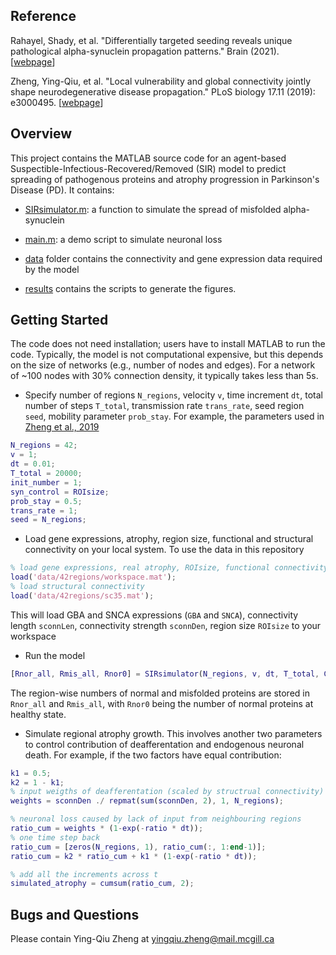 ## Reference
Rahayel, Shady, et al. "Differentially targeted seeding reveals unique pathological alpha-synuclein propagation patterns." Brain (2021). [[webpage](https://academic.oup.com/brain/advance-article/doi/10.1093/brain/awab440/6461986?login=true)]

Zheng, Ying-Qiu, et al. "Local vulnerability and global connectivity jointly shape neurodegenerative disease propagation." PLoS biology 17.11 (2019): e3000495. [[webpage](https://journals.plos.org/plosbiology/article?id=10.1371/journal.pbio.3000495)]

## Overview
This project contains the MATLAB source code for an agent-based Suspectible-Infectious-Recovered/Removed (SIR) model to predict spreading of pathogenous proteins and atrophy progression in Parkinson's Disease (PD). It contains:
 - [SIRsimulator.m](https://github.com/yingqiuz/SIR_simulator/blob/master/SIRsimulator.m): a function to simulate the spread of misfolded alpha-synuclein

 - [main.m](https://github.com/yingqiuz/SIR_simulator/blob/master/main.m): a demo script to simulate neuronal loss
 - [data](https://github.com/yingqiuz/SIR_simulator/tree/master/data) folder contains the connectivity and gene expression data required by the model
 - [results](https://github.com/yingqiuz/SIR_simulator/tree/master/results) contains the scripts to generate the figures.

## Getting Started
The code does not need installation; users have to install MATLAB to run the code. Typically, the model is not computational expensive, but this depends on the size of networks (e.g., number of nodes and edges). For a network of ~100 nodes with 30% connection density, it typically takes less than 5s.
 - Specify number of regions `N_regions`, velocity `v`, time increment `dt`, total number of steps `T_total`, transmission rate `trans_rate`, seed region `seed`, mobility parameter `prob_stay`. For example, the parameters used in [Zheng et al., 2019](https://journals.plos.org/plosbiology/article?id=10.1371/journal.pbio.3000495)
```matlab
N_regions = 42;
v = 1;
dt = 0.01;
T_total = 20000;
init_number = 1;
syn_control = ROIsize;
prob_stay = 0.5;
trans_rate = 1;
seed = N_regions;
```
 - Load gene expressions, atrophy, region size, functional and structural connectivity on your local system. To use the data in this repository
```matlab
% load gene expressions, real atrophy, ROIsize, functional connectivity...
load('data/42regions/workspace.mat');
% load structural connectivity
load('data/42regions/sc35.mat');
```
This will load GBA and SNCA expressions (`GBA` and `SNCA`), connectivity length `sconnLen`, connectivity strength `sconnDen`, region size `ROIsize` to your workspace
 - Run the model 
```matlab
[Rnor_all, Rmis_all, Rnor0] = SIRsimulator(N_regions, v, dt, T_total, GBA, SNCA, sconnLen, sconnDen, ROIsize, seed, syn_control, init_number, prob_stay, trans_rate);
```
The region-wise numbers of normal and misfolded proteins are stored in `Rnor_all` and `Rmis_all`, with `Rnor0` being the number of normal proteins at healthy state.
 - Simulate regional atrophy growth. This involves another two parameters to control contribution of deafferentation and endogenous neuronal death. For example, if the two factors have equal contribution:
```matlab
k1 = 0.5;
k2 = 1 - k1;
% input weigths of deafferentation (scaled by structrual connectivity)
weights = sconnDen ./ repmat(sum(sconnDen, 2), 1, N_regions);

% neuronal loss caused by lack of input from neighbouring regions
ratio_cum = weights * (1-exp(-ratio * dt));
% one time step back
ratio_cum = [zeros(N_regions, 1), ratio_cum(:, 1:end-1)];
ratio_cum = k2 * ratio_cum + k1 * (1-exp(-ratio * dt));

% add all the increments across t
simulated_atrophy = cumsum(ratio_cum, 2);
```

## Bugs and Questions
Please contain Ying-Qiu Zheng at [yingqiu.zheng@mail.mcgill.ca](yingqiu.zheng@mail.mcgill.ca)
